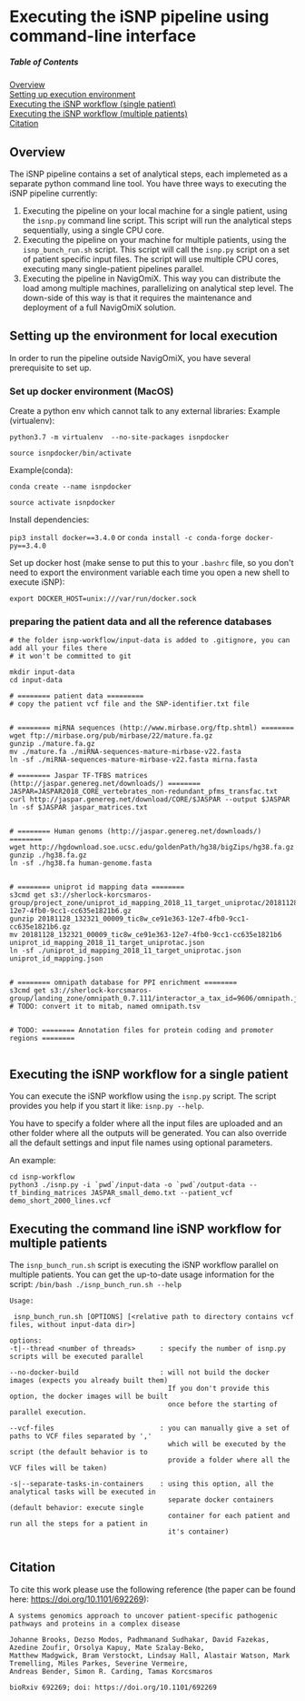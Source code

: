 

# Executing the iSNP pipeline using command-line interface


##### Table of Contents  
[Overview](#overview)  
[Setting up execution environment](#setup)  
[Executing the iSNP workflow (single patient)](#singlepatient)  
[Executing the iSNP workflow (multiple patients)](#multipatient)   
[Citation](#citation)


<a name="overview"/>

## Overview


The iSNP pipeline contains a set of analytical steps, each implemeted as a separate python command line tool.
You have three ways to executing the iSNP pipeline currently:
1) Executing the pipeline on your local machine for a single patient, using the `isnp.py` command line script. This script will run the analytical steps sequentially, using a single CPU core.
1) Executing the pipeline on your machine for multiple patients, using the `isnp_bunch_run.sh` script. This script  will call the `isnp.py` script on a set of patient specific input files. The 
script will use multiple CPU cores, executing many single-patient pipelines parallel.
1) Executing the pipeline in NavigOmiX. This way you can distribute the load among multiple machines, parallelizing on analytical step level. The down-side of this way is that it requires the 
maintenance and deployment of a full NavigOmiX solution. 

<a name="setup"/>

## Setting up the environment for local execution

In order to run the pipeline outside NavigOmiX, you have several prerequisite to set up.

### Set up docker environment (MacOS)
Create a python env which cannot talk to any external libraries:
Example (virtualenv):

`python3.7 -m virtualenv  --no-site-packages isnpdocker`

`source isnpdocker/bin/activate`

Example(conda):

`conda create --name isnpdocker`

`source activate isnpdocker`

Install dependencies:

`pip3 install docker==3.4.0` or `conda install -c conda-forge docker-py==3.4.0`

Set up docker host (make sense to put this to your `.bashrc` file, so you don't need to export the environment variable each time you open a new shell to execute iSNP):

```
export DOCKER_HOST=unix:///var/run/docker.sock
```

### preparing the patient data and all the reference databases

```
# the folder isnp-workflow/input-data is added to .gitignore, you can add all your files there
# it won't be committed to git

mkdir input-data
cd input-data

# ======== patient data =========
# copy the patient vcf file and the SNP-identifier.txt file


# ======== miRNA sequences (http://www.mirbase.org/ftp.shtml) ========
wget ftp://mirbase.org/pub/mirbase/22/mature.fa.gz
gunzip ./mature.fa.gz
mv ./mature.fa ./miRNA-sequences-mature-mirbase-v22.fasta
ln -sf ./miRNA-sequences-mature-mirbase-v22.fasta mirna.fasta

# ======== Jaspar TF-TFBS matrices (http://jaspar.genereg.net/downloads/) ========
JASPAR=JASPAR2018_CORE_vertebrates_non-redundant_pfms_transfac.txt
curl http://jaspar.genereg.net/download/CORE/$JASPAR --output $JASPAR
ln -sf $JASPAR jaspar_matrices.txt


# ======== Human genoms (http://jaspar.genereg.net/downloads/) ========
wget http://hgdownload.soe.ucsc.edu/goldenPath/hg38/bigZips/hg38.fa.gz
gunzip ./hg38.fa.gz
ln -sf ./hg38.fa human-genome.fasta


# ======== uniprot id mapping data ========
s3cmd get s3://sherlock-korcsmaros-group/project_zone/uniprot_id_mapping_2018_11_target_uniprotac/20181128_132321_00009_tic8w_ce91e363-12e7-4fb0-9cc1-cc635e1821b6.gz
gunzip 20181128_132321_00009_tic8w_ce91e363-12e7-4fb0-9cc1-cc635e1821b6.gz
mv 20181128_132321_00009_tic8w_ce91e363-12e7-4fb0-9cc1-cc635e1821b6 uniprot_id_mapping_2018_11_target_uniprotac.json
ln -sf ./uniprot_id_mapping_2018_11_target_uniprotac.json uniprot_id_mapping.json


# ======== omnipath database for PPI enrichment ========
s3cmd get s3://sherlock-korcsmaros-group/landing_zone/omnipath_0.7.111/interactor_a_tax_id=9606/omnipath.json
# TODO: convert it to mitab, named omnipath.tsv


# TODO: ======== Annotation files for protein coding and promoter regions ========


```

<a name="singlepatient"/>

## Executing the iSNP workflow for a single patient

You can execute the iSNP workflow using the `isnp.py` script. 
The script provides you help if you start it like: `isnp.py --help`.

You have to specify a folder where all the input files are uploaded and an other folder where all the outputs will be generated. You can also override all the default settings and input file names 
using optional parameters.

An example:

```
cd isnp-workflow
python3 ./isnp.py -i `pwd`/input-data -o `pwd`/output-data --tf_binding_matrices JASPAR_small_demo.txt --patient_vcf demo_short_2000_lines.vcf
```


<a name="multipatient"/>

## Executing the command line iSNP workflow for multiple patients 

The `isnp_bunch_run.sh` script is executing the iSNP workflow parallel on multiple patients. 
You can get the up-to-date usage information for the script: `/bin/bash ./isnp_bunch_run.sh --help`

```
Usage:

 isnp_bunch_run.sh [OPTIONS] [<relative path to directory contains vcf files, without input-data dir>]

options:
-t|--thread <number of threads>      : specify the number of isnp.py scripts will be executed parallel 

--no-docker-build                    : will not build the docker images (expects you already built them)  
                                       If you don't provide this option, the docker images will be built
                                       once before the starting of parallel execution.

--vcf-files                          : you can manually give a set of paths to VCF files separated by ','
                                       which will be executed by the script (the default behavior is to 
                                       provide a folder where all the VCF files will be taken)

-s|--separate-tasks-in-containers    : using this option, all the analytical tasks will be executed in 
                                       separate docker containers (default behavior: execute single 
                                       container for each patient and run all the steps for a patient in 
                                       it's container)


```

<a name="citation"/>

## Citation

To cite this work please use the following reference (the paper can be found here: https://doi.org/10.1101/692269):

```
A systems genomics approach to uncover patient-specific pathogenic pathways and proteins in a complex disease

Johanne Brooks, Dezso Modos, Padhmanand Sudhakar, David Fazekas, Azedine Zoufir, Orsolya Kapuy, Mate Szalay-Beko, 
Matthew Madgwick, Bram Verstockt, Lindsay Hall, Alastair Watson, Mark Tremelling, Miles Parkes, Severine Vermeire, 
Andreas Bender, Simon R. Carding, Tamas Korcsmaros

bioRxiv 692269; doi: https://doi.org/10.1101/692269
```
